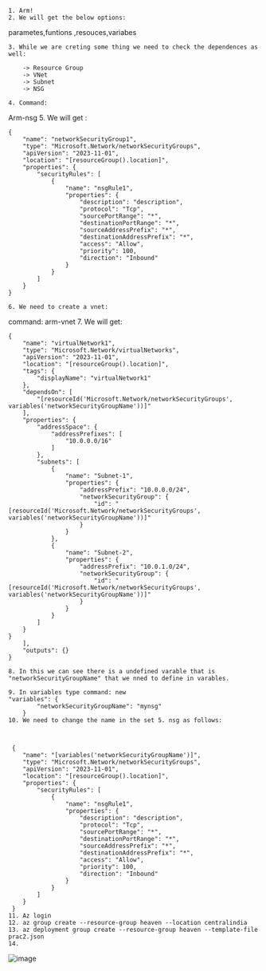 	1. Arm!
	2. We will get the below options:

parametes,funtions ,resouces,variabes

	3. While we are creting some thing we need to check the dependences as well:

	    -> Resource Group
	    -> VNet
	    -> Subnet
	    -> NSG
	
	4. Command:
Arm-nsg
	5. We will get :

	
	{
	    "name": "networkSecurityGroup1",
	    "type": "Microsoft.Network/networkSecurityGroups",
	    "apiVersion": "2023-11-01",
	    "location": "[resourceGroup().location]",
	    "properties": {
	        "securityRules": [
	            {
	                "name": "nsgRule1",
	                "properties": {
	                    "description": "description",
	                    "protocol": "Tcp",
	                    "sourcePortRange": "*",
	                    "destinationPortRange": "*",
	                    "sourceAddressPrefix": "*",
	                    "destinationAddressPrefix": "*",
	                    "access": "Allow",
	                    "priority": 100,
	                    "direction": "Inbound"
	                }
	            }
	        ]
	    }
	}

	6. We need to create a vnet:
command: arm-vnet
	7. We will get:

	
	{
	    "name": "virtualNetwork1",
	    "type": "Microsoft.Network/virtualNetworks",
	    "apiVersion": "2023-11-01",
	    "location": "[resourceGroup().location]",
	    "tags": {
	        "displayName": "virtualNetwork1"
	    },
	    "dependsOn": [
	        "[resourceId('Microsoft.Network/networkSecurityGroups', variables('networkSecurityGroupName'))]"
	    ],
	    "properties": {
	        "addressSpace": {
	            "addressPrefixes": [
	                "10.0.0.0/16"
	            ]
	        },
	        "subnets": [
	            {
	                "name": "Subnet-1",
	                "properties": {
	                    "addressPrefix": "10.0.0.0/24",
	                    "networkSecurityGroup": {
	                        "id": "[resourceId('Microsoft.Network/networkSecurityGroups', variables('networkSecurityGroupName'))]"
	                    }
	                }
	            },
	            {
	                "name": "Subnet-2",
	                "properties": {
	                    "addressPrefix": "10.0.1.0/24",
	                    "networkSecurityGroup": {
	                        "id": "[resourceId('Microsoft.Network/networkSecurityGroups', variables('networkSecurityGroupName'))]"
	                    }
	                }
	            }
	        ]
	    }
	}
	    ],
	    "outputs": {}
	}
	
	8. In this we can see there is a undefined varable that is "networkSecurityGroupName" that we nned to define in varables.
	
	9. In variables type command: new 
	"variables": {
	        "networkSecurityGroupName": "mynsg"
	    }
	10. We need to change the name in the set 5. nsg as follows:


	
	 {
	    "name": "[variables('networkSecurityGroupName')]",
	    "type": "Microsoft.Network/networkSecurityGroups",
	    "apiVersion": "2023-11-01",
	    "location": "[resourceGroup().location]",
	    "properties": {
	        "securityRules": [
	            {
	                "name": "nsgRule1",
	                "properties": {
	                    "description": "description",
	                    "protocol": "Tcp",
	                    "sourcePortRange": "*",
	                    "destinationPortRange": "*",
	                    "sourceAddressPrefix": "*",
	                    "destinationAddressPrefix": "*",
	                    "access": "Allow",
	                    "priority": 100,
	                    "direction": "Inbound"
	                }
	            }
	        ]
	    }
	 }
	11. Az login
	12. az group create --resource-group heaven --location centralindia
	13. az deployment group create --resource-group heaven --template-file prac2.json
	14. 
	
![image](https://github.com/user-attachments/assets/85b16da2-1315-47ef-85c2-116de6b27ad9)
